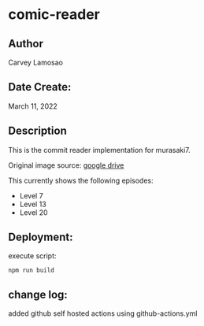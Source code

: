 # comic-reader

## Author

Carvey Lamosao

## Date Create:

March 11, 2022

## Description
This is the commit reader implementation for murasaki7.

Original image source: [google drive](https://drive.google.com/drive/folders/16Zl5deGD9UMVmN02cgy0AndY8remnrvF?usp=sharing)

This currently shows the following episodes:
* Level 7
* Level 13
* Level 20

## Deployment:

execute script: 
    
    npm run build


## change log:

added github self hosted actions using github-actions.yml